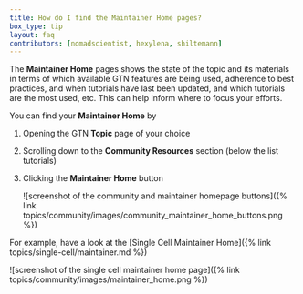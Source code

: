 ```yaml
---
title: How do I find the Maintainer Home pages?
box_type: tip
layout: faq
contributors: [nomadscientist, hexylena, shiltemann]
---
```


The **Maintainer Home** pages shows the state of the topic and its materials in terms of which available GTN features are being used, adherence to best practices, and when tutorials have last been updated, and which tutorials are the most used, etc. This can help inform where to focus your efforts.

You can find your **Maintainer Home** by
1. Opening the GTN **Topic** page of your choice
2. Scrolling down to the **Community Resources** section (below the list tutorials)
3. Clicking the **Maintainer Home** button

   ![screenshot of the community and maintainer homepage buttons]({% link topics/community/images/community_maintainer_home_buttons.png %})

For example, have a look at the [Single Cell Maintainer Home]({% link topics/single-cell/maintainer.md %})

![screenshot of the single cell maintainer home page]({% link topics/community/images/maintainer_home.png %})


